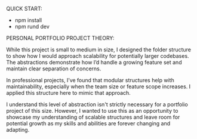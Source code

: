 QUICK START: 

- npm install
- npm rund dev


PERSONAL PORTFOLIO PROJECT THEORY:

While this project is small to medium in size, I designed the folder structure to show how I would approach scalability for potentially larger codebases. The abstractions demonstrate how I’d handle a growing feature set and maintain clear separation of concerns.

In professional projects, I’ve found that modular structures help with maintainability, especially when the team size or feature scope increases. I applied this structure here to mimic that approach.

I understand this level of abstraction isn't strictly necessary for a portfolio project of this size. However, I wanted to use this as an opportunity to showcase my understanding of scalable structures and leave room for potential growth as my skills and abilities are forever changing and adapting.